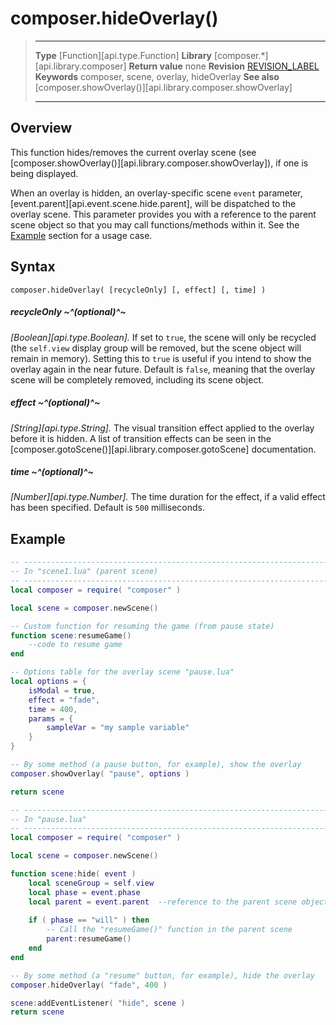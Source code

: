# composer.hideOverlay()

> --------------------- ------------------------------------------------------------------------------------------
> __Type__              [Function][api.type.Function]
> __Library__           [composer.*][api.library.composer]
> __Return value__      none
> __Revision__          [REVISION_LABEL](REVISION_URL)
> __Keywords__          composer, scene, overlay, hideOverlay
> __See also__          [composer.showOverlay()][api.library.composer.showOverlay]
> --------------------- ------------------------------------------------------------------------------------------


## Overview

This function hides/removes the current overlay scene (see [composer.showOverlay()][api.library.composer.showOverlay]), if one is being displayed.

When an overlay is hidden, an overlay-specific scene `event` parameter, [event.parent][api.event.scene.hide.parent], will be dispatched to the overlay scene. This parameter provides you with a reference to the parent scene object so that you may call functions/methods within it. See the [Example](#examples) section for a usage case.


## Syntax

	composer.hideOverlay( [recycleOnly] [, effect] [, time] )

##### recycleOnly ~^(optional)^~
_[Boolean][api.type.Boolean]._ If set to `true`, the scene will only be recycled (the `self.view` display group will be removed, but the scene object will remain in memory). Setting this to `true` is useful if you intend to show the overlay again in the near future. Default is `false`, meaning that the overlay scene will be completely removed, including its scene object. 

##### effect ~^(optional)^~
_[String][api.type.String]._ The visual transition effect applied to the overlay before it is hidden. A list of transition effects can be seen in the [composer.gotoScene()][api.library.composer.gotoScene] documentation.

##### time ~^(optional)^~
_[Number][api.type.Number]._ The time duration for the effect, if a valid effect has been specified. Default is `500` milliseconds.


<a id="examples"></a>

## Example

``````lua
-- ----------------------------------------------------------------------------
-- In "scene1.lua" (parent scene)
-- ----------------------------------------------------------------------------
local composer = require( "composer" )

local scene = composer.newScene()

-- Custom function for resuming the game (from pause state)
function scene:resumeGame()
    --code to resume game
end

-- Options table for the overlay scene "pause.lua"
local options = {
    isModal = true,
    effect = "fade",
    time = 400,
    params = {
        sampleVar = "my sample variable"
    }
}

-- By some method (a pause button, for example), show the overlay
composer.showOverlay( "pause", options )

return scene

-- ----------------------------------------------------------------------------
-- In "pause.lua"
-- ----------------------------------------------------------------------------
local composer = require( "composer" )

local scene = composer.newScene()

function scene:hide( event )
    local sceneGroup = self.view
    local phase = event.phase
    local parent = event.parent  --reference to the parent scene object
        
    if ( phase == "will" ) then
        -- Call the "resumeGame()" function in the parent scene
        parent:resumeGame()
    end
end

-- By some method (a "resume" button, for example), hide the overlay
composer.hideOverlay( "fade", 400 )

scene:addEventListener( "hide", scene )
return scene
``````

